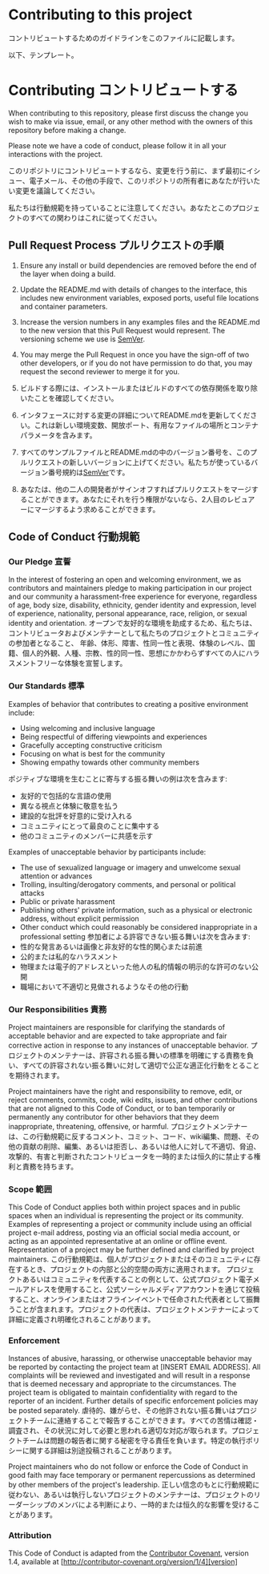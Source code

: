 # Contributing to this project

コントリビュートするためのガイドラインをこのファイルに記載します。



以下、テンプレート。

# Contributing コントリビュートする

When contributing to this repository, please first discuss the change you wish to make via issue,
email, or any other method with the owners of this repository before making a change. 

Please note we have a code of conduct, please follow it in all your interactions with the project.

このリポジトリにコントリビュートするなら、変更を行う前に、まず最初にイシュー、電子メール、その他の手段で、このリポジトリの所有者にあなたが行いたい変更を議論してください。

私たちは行動規範を持っていることに注意してください。あなたとこのプロジェクトのすべての関わりはこれに従ってください。

## Pull Request Process プルリクエストの手順

1. Ensure any install or build dependencies are removed before the end of the layer when doing a 
   build.
2. Update the README.md with details of changes to the interface, this includes new environment 
   variables, exposed ports, useful file locations and container parameters.
3. Increase the version numbers in any examples files and the README.md to the new version that this
   Pull Request would represent. The versioning scheme we use is [SemVer](http://semver.org/).
4. You may merge the Pull Request in once you have the sign-off of two other developers, or if you 
   do not have permission to do that, you may request the second reviewer to merge it for you.

1. ビルドする際には、インストールまたはビルドのすべての依存関係を取り除いたことを確認してください。
2. インタフェースに対する変更の詳細についてREADME.mdを更新してください。これは新しい環境変数、開放ポート、有用なファイルの場所とコンテナパラメータを含みます。
3. すべてのサンプルファイルとREADME.mdの中のバージョン番号を、このプルリクエストの新しいバージョンに上げてください。私たちが使っているバージョン番号規約は[SemVer](http://semver.org/)です。
4. あなたは、他の二人の開発者がサインオフすればプルリクエストをマージすることができます。あなたにそれを行う権限がないなら、2人目のレビュアーにマージするよう求めることができます。

## Code of Conduct 行動規範

### Our Pledge 宣誓

In the interest of fostering an open and welcoming environment, we as
contributors and maintainers pledge to making participation in our project and
our community a harassment-free experience for everyone, regardless of age, body
size, disability, ethnicity, gender identity and expression, level of experience,
nationality, personal appearance, race, religion, or sexual identity and
orientation.
オープンで友好的な環境を助成するため、私たちは、コントリビュータおよびメンテナーとして私たちのプロジェクトとコミュニティの参加者となること、
年齢、体形、障害、性同一性と表現、体験のレベル、国籍、個人的外観、人種、宗教、性的同一性、思想にかかわらずすべての人にハラスメントフリーな体験を宣誓します。

### Our Standards 標準

Examples of behavior that contributes to creating a positive environment
include:

* Using welcoming and inclusive language
* Being respectful of differing viewpoints and experiences
* Gracefully accepting constructive criticism
* Focusing on what is best for the community
* Showing empathy towards other community members

ポジティブな環境を生むことに寄与する振る舞いの例は次を含みます:
* 友好的で包括的な言語の使用
* 異なる視点と体験に敬意を払う
* 建設的な批評を好意的に受け入れる
* コミュニティにとって最良のことに集中する
* 他のコミュニティのメンバーに共感を示す

Examples of unacceptable behavior by participants include:

* The use of sexualized language or imagery and unwelcome sexual attention or
advances
* Trolling, insulting/derogatory comments, and personal or political attacks
* Public or private harassment
* Publishing others' private information, such as a physical or electronic
  address, without explicit permission
* Other conduct which could reasonably be considered inappropriate in a
  professional setting
参加者による許容できない振る舞いは次を含みます:
* 性的な発言あるいは画像と非友好的な性的関心または前進
* 公的または私的なハラスメント
* 物理または電子的アドレスといった他人の私的情報の明示的な許可のない公開
* 職場において不適切と見做されるようなその他の行動

### Our Responsibilities 責務

Project maintainers are responsible for clarifying the standards of acceptable
behavior and are expected to take appropriate and fair corrective action in
response to any instances of unacceptable behavior.
プロジェクトのメンテナーは、許容される振る舞いの標準を明確にする責務を負い、すべての許容されない振る舞いに対して適切で公正な適正化行動をとることを期待されます。

Project maintainers have the right and responsibility to remove, edit, or
reject comments, commits, code, wiki edits, issues, and other contributions
that are not aligned to this Code of Conduct, or to ban temporarily or
permanently any contributor for other behaviors that they deem inappropriate,
threatening, offensive, or harmful.
プロジェクトメンテナーは、この行動規範に反するコメント、コミット、コード、wiki編集、問題、その他の貢献の削除、編集、あるいは拒否し、あるいは他人に対して不適切、脅迫、攻撃的、有害と判断されたコントリビュータを一時的または恒久的に禁止する権利と責務を持ちます。

### Scope 範囲

This Code of Conduct applies both within project spaces and in public spaces
when an individual is representing the project or its community. Examples of
representing a project or community include using an official project e-mail
address, posting via an official social media account, or acting as an appointed
representative at an online or offline event. Representation of a project may be
further defined and clarified by project maintainers.
この行動規範は、個人がプロジェクトまたはそのコミュニティに存在するとき、プロジェクトの内部と公的空間の両方に適用されます。
プロジェクトあるいはコミュニティを代表することの例として、公式プロジェクト電子メールアドレスを使用すること、公式ソーシャルメディアアカウントを通じて投稿すること、オンラインまたはオフラインイベントで任命された代表者として振舞うことが含まれます。プロジェクトの代表は、プロジェクトメンテナーによって詳細に定義され明確化されることがあります。

### Enforcement

Instances of abusive, harassing, or otherwise unacceptable behavior may be
reported by contacting the project team at [INSERT EMAIL ADDRESS]. All
complaints will be reviewed and investigated and will result in a response that
is deemed necessary and appropriate to the circumstances. The project team is
obligated to maintain confidentiality with regard to the reporter of an incident.
Further details of specific enforcement policies may be posted separately.
虐待的、嫌がらせ、その他許されない振る舞いはプロジェクトチームに連絡することで報告することができます。すべての苦情は確認・調査され、その状況に対して必要と思われる適切な対応が取られます。プロジェクトチームは問題の報告者に関する秘密を守る責任を負います。特定の執行ポリシーに関する詳細は別途投稿されることがあります。

Project maintainers who do not follow or enforce the Code of Conduct in good
faith may face temporary or permanent repercussions as determined by other
members of the project's leadership.
正しい信念のもとに行動規範に従わない、あるいは執行しないプロジェクトのメンテナーは、プロジェクトのリーダーシップのメンバによる判断により、一時的または恒久的な影響を受けることがあります。

### Attribution

This Code of Conduct is adapted from the [Contributor Covenant][homepage], version 1.4,
available at [http://contributor-covenant.org/version/1/4][version]

[homepage]: http://contributor-covenant.org
[version]: http://contributor-covenant.org/version/1/4/
